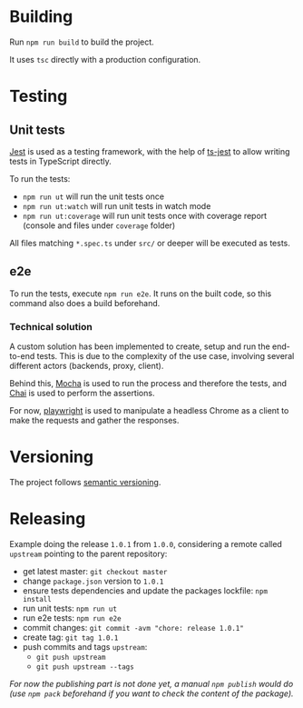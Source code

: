 # Building

Run `npm run build` to build the project.

It uses `tsc` directly with a production configuration.





# Testing

## Unit tests

[Jest](https://jestjs.io/) is used as a testing framework, with the help of [ts-jest](https://github.com/kulshekhar/ts-jest) to allow writing tests in TypeScript directly.

To run the tests:

- `npm run ut` will run the unit tests once
- `npm run ut:watch` will run unit tests in watch mode
- `npm run ut:coverage` will run unit tests once with coverage report (console and files under `coverage` folder)

All files matching `*.spec.ts` under `src/` or deeper will be executed as tests.

## e2e

To run the tests, execute `npm run e2e`. It runs on the built code, so this command also does a build beforehand.

### Technical solution

A custom solution has been implemented to create, setup and run the end-to-end tests. This is due to the complexity of the use case, involving several different actors (backends, proxy, client).

Behind this, [Mocha](https://mochajs.org/) is used to run the process and therefore the tests, and [Chai](https://www.chaijs.com/) is used to perform the assertions.

For now, [playwright](https://playwright.dev) is used to manipulate a headless Chrome as a client to make the requests and gather the responses.





# Versioning

The project follows [semantic versioning](https://semver.org/).





# Releasing

Example doing the release `1.0.1` from `1.0.0`, considering a remote called `upstream` pointing to the parent repository:

- get latest master: `git checkout master`
- change `package.json` version to `1.0.1`
- ensure tests dependencies and update the packages lockfile: `npm install`
- run unit tests: `npm run ut`
- run e2e tests: `npm run e2e`
- commit changes: `git commit -avm "chore: release 1.0.1"`
- create tag: `git tag 1.0.1`
- push commits and tags `upstream`:
  - `git push upstream`
  - `git push upstream --tags`

_For now the publishing part is not done yet, a manual `npm publish` would do (use `npm pack` beforehand if you want to check the content of the package)._
